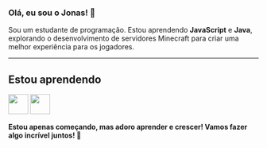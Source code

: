 
### Olá, eu sou o **Jonas**! 👋

Sou um estudante de programação.
Estou aprendendo **JavaScript** e **Java**, explorando o desenvolvimento de servidores Minecraft para criar uma melhor experiência para os jogadores.

---

## Estou aprendendo

<img src="https://cdn.jsdelivr.net/gh/devicons/devicon/icons/java/java-original.svg" width="40" height="40"/> <img src="https://cdn.jsdelivr.net/gh/devicons/devicon/icons/linux/linux-original.svg" width="40" height="40"/>


**Estou apenas começando, mas adoro aprender e crescer! Vamos fazer algo incrível juntos! 🚀**
